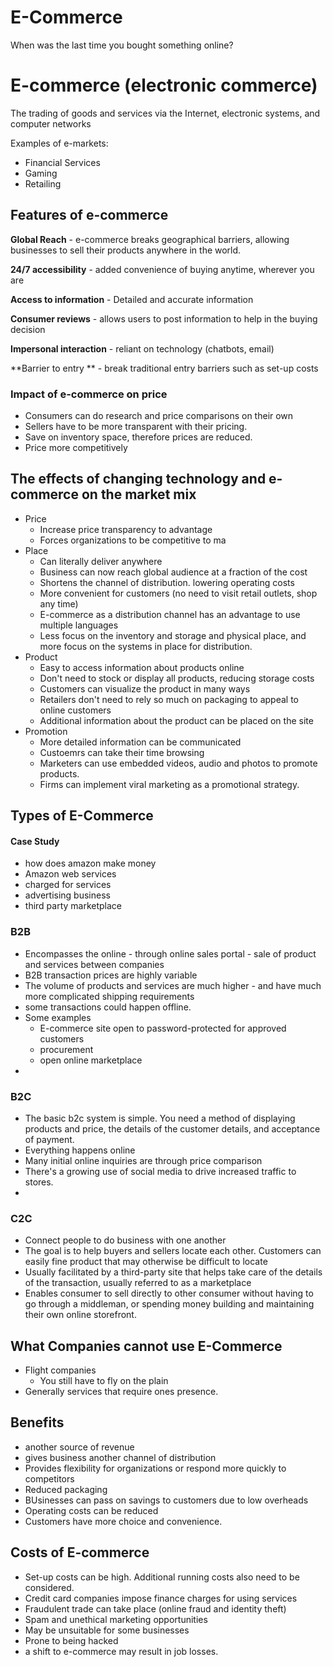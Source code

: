 <script type="text/javascript" async src="https://cdnjs.cloudflare.com/ajax/libs/mathjax/2.7.5/MathJax.js?config=TeX-MML-AM_CHTML"></script>

# E-Commerce

When was the last time you bought something online?


# E-commerce (electronic commerce)
The trading of goods and services via the Internet, electronic systems, and computer networks

Examples of e-markets: 
 - Financial Services
 - Gaming
 - Retailing



## Features of e-commerce

**Global Reach** - e-commerce breaks geographical barriers, allowing businesses to sell their products anywhere in the world.

**24/7 accessibility** - added convenience of buying anytime, wherever you are

**Access to information** - Detailed and accurate information

**Consumer reviews** - allows users to post information to help in the buying decision

**Impersonal interaction** - reliant on technology (chatbots, email)

**Barrier to entry ** - break traditional entry barriers such as set-up costs


### Impact of e-commerce on price

 - Consumers can do research and price comparisons on their own
 - Sellers have to be more transparent with their pricing.
 - Save on inventory space, therefore prices are reduced.
 - Price more competitively 


## The effects of changing technology and e-commerce on the market mix

 - Price
	 - Increase price transparency to advantage
	 - Forces organizations to be competitive to ma
 - Place
	 - Can literally deliver anywhere
	 - Business can now reach global audience at a fraction of the cost
	 - Shortens the channel of distribution. lowering operating costs
	 - More convenient for customers (no need to visit retail outlets, shop any time)
	 - E-commerce as a distribution channel has an advantage to use multiple languages
	 - Less focus on the inventory and storage and physical place, and more focus on the systems in place for distribution.
 - Product
	 - Easy to access information about products online
	 - Don't need to stock or display all products, reducing storage costs
	 - Customers can visualize the product in many ways
	 - Retailers don't need to rely so much on packaging to appeal to online customers
	 - Additional information about the product can be placed on the site
 - Promotion
	 - More detailed information can be communicated 
	 - Custoemrs can take their time browsing
	 - Marketers can use embedded videos, audio and photos to promote products.
	 - Firms can implement viral marketing as a promotional strategy.
	

## Types of E-Commerce

#### Case Study
 - how does amazon make money
 - Amazon web services
 - charged for services
 - advertising business
 - third party marketplace

### B2B
- Encompasses the online - through online sales portal - sale of product and services between companies
- B2B transaction prices are highly variable
- The volume of products and services are much higher - and have much more complicated shipping requirements
- some transactions could happen offline.
- Some examples
	- E-commerce site open to password-protected for approved customers
	- procurement
	- open online marketplace
- 

### B2C
 - The basic b2c system is simple. You need a method of displaying products and price, the details of the customer details, and acceptance of payment. 
 - Everything happens online
 - Many initial online inquiries are through price comparison
 - There's a growing use of social media to drive increased traffic to stores.
 - 

### C2C
 - Connect people to do business with one another
 - The goal is to help buyers and sellers locate each other. Customers can easily fine product that may otherwise be difficult to locate
 - Usually facilitated by a third-party site that helps take care of the details of the transaction, usually referred to as a marketplace
 - Enables consumer to sell directly to other consumer without having to go through a middleman, or spending money building and maintaining their own online storefront.




## What Companies cannot use E-Commerce
 - Flight companies
	 - You still have to fly on the plain
 - Generally services that require ones presence.




## Benefits 
 - another source of revenue
 - gives business another channel of distribution
 - Provides flexibility for organizations or respond more quickly to competitors
 - Reduced packaging
 - BUsinesses can pass on savings to customers due to low overheads
 - Operating costs can be reduced
 - Customers have more choice and convenience.


## Costs of E-commerce
 - Set-up costs can be high. Additional running costs also need to be considered.
 - Credit card companies impose finance charges for using services
 - Fraudulent trade can take place (online fraud and identity theft)
 - Spam and unethical marketing opportunities
 - May be unsuitable for some businesses
 - Prone to being hacked
 - a shift to e-commerce may result in job losses.